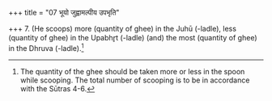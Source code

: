 +++
title = "07 भूयो जुह्वामल्पीय उपभृति"

+++
7. (He scoops) more (quantity of ghee) in the Juhū (-ladle), less (quantity of ghee) in the Upabhr̥t (-ladle) (and) the most (quantity of ghee) in the Dhruva (-ladle).[^1]  

[^1]: The quantity of the ghee should be taken more or less in the spoon while scooping. The total number of scooping is to be in accordance with the Sūtras 4-6.  
